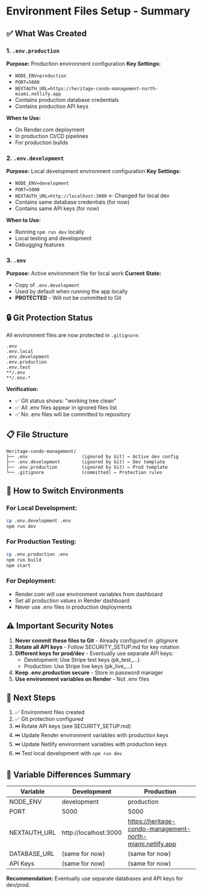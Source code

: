 # Environment Files Setup - Summary

## ✅ What Was Created

### 1. `.env.production`
**Purpose:** Production environment configuration
**Key Settings:**
- `NODE_ENV=production`
- `PORT=5000`
- `NEXTAUTH_URL=https://heritage-condo-management-north-miami.netlify.app`
- Contains production database credentials
- Contains production API keys

**When to Use:** 
- On Render.com deployment
- In production CI/CD pipelines
- For production builds

### 2. `.env.development`
**Purpose:** Local development environment configuration
**Key Settings:**
- `NODE_ENV=development`
- `PORT=5000`
- `NEXTAUTH_URL=http://localhost:3000` ← Changed for local dev
- Contains same database credentials (for now)
- Contains same API keys (for now)

**When to Use:**
- Running `npm run dev` locally
- Local testing and development
- Debugging features

### 3. `.env`
**Purpose:** Active environment file for local work
**Current State:** 
- Copy of `.env.development`
- Used by default when running the app locally
- **PROTECTED** - Will not be committed to Git

## 🔒 Git Protection Status

All environment files are now protected in `.gitignore`:

```
.env
.env.local
.env.development
.env.production
.env.test
**/.env
**/.env.*
```

**Verification:**
- ✅ Git status shows: "working tree clean"
- ✅ All .env files appear in ignored files list
- ✅ No .env files will be committed to repository

## 📋 File Structure

```
Heritage-condo-management/
├── .env                    (ignored by Git) ← Active dev config
├── .env.development        (ignored by Git) ← Dev template
├── .env.production         (ignored by Git) ← Prod template
└── .gitignore              (committed) ← Protection rules
```

## 🔄 How to Switch Environments

### For Local Development:
```bash
cp .env.development .env
npm run dev
```

### For Production Testing:
```bash
cp .env.production .env
npm run build
npm start
```

### For Deployment:
- Render.com will use environment variables from dashboard
- Set all production values in Render dashboard
- Never use .env files in production deployments

## ⚠️ Important Security Notes

1. **Never commit these files to Git** - Already configured in .gitignore
2. **Rotate all API keys** - Follow SECURITY_SETUP.md for key rotation
3. **Different keys for prod/dev** - Eventually use separate API keys:
   - Development: Use Stripe test keys (pk_test_...)
   - Production: Use Stripe live keys (pk_live_...)
4. **Keep .env.production secure** - Store in password manager
5. **Use environment variables on Render** - Not .env files

## 🎯 Next Steps

1. ✅ Environment files created
2. ✅ Git protection configured
3. ⏭️ Rotate API keys (see SECURITY_SETUP.md)
4. ⏭️ Update Render environment variables with production keys
5. ⏭️ Update Netlify environment variables with production keys
6. ⏭️ Test local development with `npm run dev`

## 📝 Variable Differences Summary

| Variable | Development | Production |
|----------|-------------|------------|
| NODE_ENV | development | production |
| PORT | 5000 | 5000 |
| NEXTAUTH_URL | http://localhost:3000 | https://heritage-condo-management-north-miami.netlify.app |
| DATABASE_URL | (same for now) | (same for now) |
| API Keys | (same for now) | (same for now) |

**Recommendation:** Eventually use separate databases and API keys for dev/prod.
